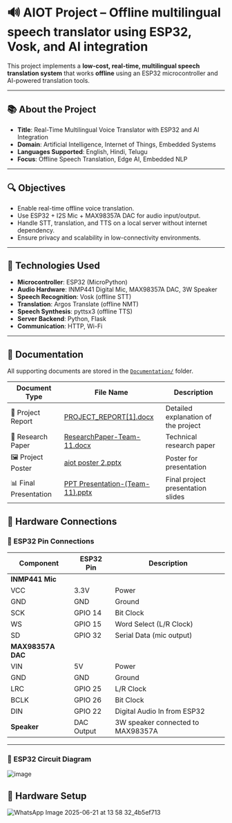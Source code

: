 
# 🔊 AIOT Project – Offline multilingual speech translator using ESP32, Vosk, and AI integration

This project implements a **low-cost, real-time, multilingual speech translation system** that works **offline** using an ESP32 microcontroller and AI-powered translation tools.

---

## 📚 About the Project

- **Title**: Real-Time Multilingual Voice Translator with ESP32 and AI Integration  
- **Domain**: Artificial Intelligence, Internet of Things, Embedded Systems  
- **Languages Supported**: English, Hindi, Telugu  
- **Focus**: Offline Speech Translation, Edge AI, Embedded NLP  

---

## 🔍 Objectives

- Enable real-time offline voice translation.
- Use ESP32 + I2S Mic + MAX98357A DAC for audio input/output.
- Handle STT, translation, and TTS on a local server without internet dependency.
- Ensure privacy and scalability in low-connectivity environments.

---

## 🧠 Technologies Used

- **Microcontroller**: ESP32 (MicroPython)
- **Audio Hardware**: INMP441 Digital Mic, MAX98357A DAC, 3W Speaker
- **Speech Recognition**: Vosk (offline STT)
- **Translation**: Argos Translate (offline NMT)
- **Speech Synthesis**: pyttsx3 (offline TTS)
- **Server Backend**: Python, Flask
- **Communication**: HTTP, Wi-Fi

---

## 📄 Documentation

All supporting documents are stored in the [`Documentation/`](./Documentation/) folder.

| Document Type          | File Name                                                                       | Description                         |
|------------------------|----------------------------------------------------------------------------------|-------------------------------------|
| 📘 Project Report       | [PROJECT_REPORT[1].docx](./Documentation/PROJECT_REPORT[1].docx)                 | Detailed explanation of the project |
| 📄 Research Paper       | [ResearchPaper-Team-11.docx](./Documentation/ResearchPaper-Team-11.docx)         | Technical research paper            |
| 🖼️ Project Poster       | [aiot poster 2.pptx](./Documentation/aiot%20poster%202.pptx)                     | Poster for presentation             |
| 📊 Final Presentation   | [PPT Presentation-(Team-11).pptx](./Documentation/PPT%20Presentation-(Team-11).pptx) | Final project presentation slides   |

## 🧩 Hardware Connections

### 🔌 ESP32 Pin Connections

| Component         | ESP32 Pin       | Description                            |
|------------------|------------------|----------------------------------------|
| **INMP441 Mic**   |                  |                                        |
| VCC              | 3.3V             | Power                                  |
| GND              | GND              | Ground                                 |
| SCK              | GPIO 14          | Bit Clock                              |
| WS               | GPIO 15          | Word Select (L/R Clock)                |
| SD               | GPIO 32          | Serial Data (mic output)               |
| **MAX98357A DAC** |                  |                                        |
| VIN              | 5V               | Power                                  |
| GND              | GND              | Ground                                 |
| LRC              | GPIO 25          | L/R Clock                              |
| BCLK             | GPIO 26          | Bit Clock                              |
| DIN              | GPIO 22          | Digital Audio In from ESP32            |
| **Speaker**       | DAC Output       | 3W speaker connected to MAX98357A      |

---

### 🧠 ESP32 Circuit Diagram
![image](https://github.com/user-attachments/assets/12746648-dd57-489b-9a16-a2cb0dcb836d)


## 🔌 Hardware Setup
![WhatsApp Image 2025-06-21 at 13 58 32_4b5ef713](https://github.com/user-attachments/assets/21991b89-627d-40d4-9688-4e84bf2a5bcf)










